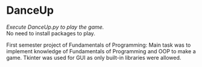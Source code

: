 # DanceUp

*Execute DanceUp.py to play the game.*  
No need to install packages to play.


First semester project of Fundamentals of Programming:
Main task was to implement knowledge of Fundamentals of Programming and OOP to make a game.
Tkinter was used for GUI as only built-in libraries were allowed.
